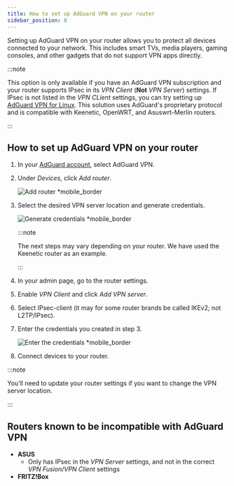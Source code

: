 ```yaml
---
title: How to set up AdGuard VPN on your router
sidebar_position: 8
---
```


Setting up AdGuard VPN on your router allows you to protect all devices connected to your network. This includes smart TVs, media players, gaming consoles, and other gadgets that do not support VPN apps directly.

:::note

This option is only available if you have an AdGuard VPN subscription and your router supports IPsec in its _VPN Client_ (**Not** _VPN Server_) settings. If IPsec is not listed in the _VPN CLient_ settings, you can try setting up [AdGuard VPN for Linux](/adguard-vpn-for-linux/setting-up-on-a-router). This solution uses AdGuard's proprietary protocol and is compatible with Keenetic, OpenWRT, and Asuswrt-Merlin routers.

:::

## How to set up AdGuard VPN on your router

1. In your [AdGuard account](https://auth.adguardaccount.com/login.html), select AdGuard VPN.

2. Under _Devices_, click _Add router_.

   ![Add router \*mobile_border](https://cdn.adguardvpn.com/content/kb/vpn/general/2_year.jpg)

3. Select the desired VPN server location and generate credentials.

   ![Generate credentials \*mobile_border](https://cdn.adguardvpn.com/content/kb/vpn/general/configure_router.png)

   :::note

   The next steps may vary depending on your router. We have used the Keenetic router as an example.

   :::

4. In your admin page, go to the router settings.

5. Enable _VPN Client_ and click _Add VPN server_.

6. Select IPsec-client (it may for some router brands be called IKEv2; not L2TP/IPsec).

7. Enter the credentials you created in step 3.

   ![Enter the credentials \*mobile_border](https://cdn.adguardvpn.com/content/kb/vpn/general/vpn_connection.jpg)

8. Connect devices to your router.

:::note

You’ll need to update your router settings if you want to change the VPN server location.

:::

## Routers known to be incompatible with AdGuard VPN

- **ASUS**
  - Only has IPsec in the _VPN Server_ settings, and not in the correct _VPN Fusion_/_VPN Client_ settings
- **FRITZ!Box**
